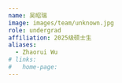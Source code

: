 ```yaml
---
name: 吴昭瑞
image: images/team/unknown.jpg
role: undergrad
affiliation: 2025级硕士生
aliases:
  - Zhaorui Wu
# links:
#   home-page:
---
```

